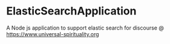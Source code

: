 # ElasticSearchApplication
A Node js application to support elastic search for discourse @ https://www.universal-spirituality.org
